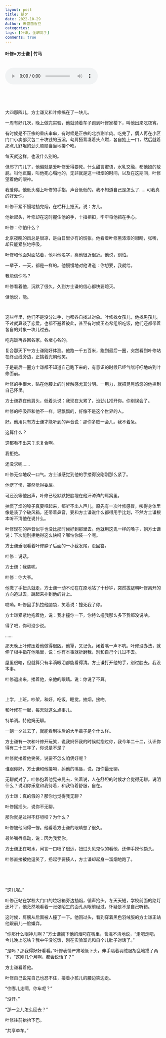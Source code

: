 ```yaml
---
layout: post
title: 朝夕
date: 2022-10-29
Author: 来盘茴香豆
categories: 
tags: [叶谦, 全职高手]
comments: true
--- 
```


#### 叶修×方士谦 | 竹马


<br/>

<audio src="https://sharefs.ali.kugou.com/202202082258/fd37cc98cf14659561110d980e167d26/KGTX/CLTX001/1245f03b2df903be3788916f0071ca8a.mp3" controls="controls">
  
</audio>
  
<br/><br/><br/>


大四那阵儿，方士谦又和叶修搞在了一块儿。

一周有好几次，晚上做完实验，他就骑着车子跑到叶修家楼下，叫他出来吃夜宵。

有时候是不正宗的重庆串串，有时候是正宗的北京涮羊肉。吃完了，俩人再在小区门口小卖部买包二十块钱的玉溪，勾肩搭背凑着头点燃，各自抽上一口，然后就着那点儿舒坦的劲头顺顺当当地接个吻。

每天就这样，也没什么别的。

但邪了门儿了，他偏就是爱叶修爱得要死。什么甜言蜜语，水乳交融，都他娘的放屁。叫他疯魔，叫他死心塌地的，无非就是这一根烟的时间，以及在这期间，叶修望着他的眼神。

我爱你。他低头碰上叶修的手指，声音低低的。我不知道自己是怎么了……可我真的好爱你。

叶修不紧不慢地抽完烟，在栏杆上摁灭。说：方儿。

他抬起头，叶修却在这时握住他的手，十指相扣，牢牢将他抓在手心。

叶修：你怕什么？

北京夜晚的风总是很凉，是白日里少有的慌张。他看着叶修黑漆漆的眼睛，张嘴，却只能紧张地呼吸。

叶修和他面对面站着，他叫他名字，离他很近很近。他说，别怕。

一辈子，一天，都是一样的。他慢慢地对他讲道：你想要，我就给。

我能信你吗？

叶修看着他，沉默了很久，久到方士谦的信心都快要熄灭。

但他说，能。

<br/>

这些年里，他们不是没分过手，也都各自找过对象。叶修找女孩儿，他找男孩儿。不过就算谈了恋爱，也都不避着彼此，甚至有时候王杰希组织吃饭，他们还都带着各自的对象一块儿过去。

吃完饭再各回各家。各堵心各的。

复合那天下午方士谦刚好体测。他跑一千五百米，跑到最后一圈，突然看到叶修站在终点线旁边，正揣着兜朝他笑。

于是最后一圈方士谦都不知道自己跑下来的，有意识的时候已经气喘吁吁地站到叶修面前。

叶修的手很大，贴在他腰上的时候触感尤其分明。一用力，就把晃晃悠悠的他拦到自己怀里。

方士谦靠在他肩头，低着头说：我现在太累了，没劲儿推开你。你别误会了。

叶修的呼吸声和他不一样。轻飘飘的，好像不是这个世界的人。

好。他用只有方士谦才能听到的声音说：那你多歇一会儿。我不着急。

这算什么？

这都看不出来？求复合啊。

我拒绝。

还没求呢……

叶修无奈地叹一口气。方士谦感觉到他的手搂得没刚刚那么紧了。

他愣了愣，突然觉得委屈。

可还没等他出声，叶修已经默默把脸埋在他汗涔涔的肩窝里。

抽惯了烟的嗓子真要哑起来，都听不出人声儿。原先有一次叶修感冒，咳得身体里像是装了个破风箱，还带着鼻音，要和方士谦说什么都得用手比划，不然方士谦根本听不清他在说什么。

叶修现在的声音似乎也没比那时候好到那里去。他就用这鬼一样的嗓子，朝方士谦说：下次能别拒绝得这么快吗？哪怕你装一个呢。

方士谦垂眼看着叶修脖子后面的一小截发尾，没回答。

叶修：说话。

方士谦：我装呢。

叶修：你大爷。

他撒了手扭头就走，方士谦一动不动在在原地站了十秒钟，突然拔腿朝叶修离开的方向追过去，跳起来扑到他的背上。

哎呦。叶修回手扒拉他脑袋，笑着说：撞死我了你。

方士谦紧紧地抱着他，说：我才撞你一下，你特么撞我那么多下我都没说啥。

得了吧，你可没少说。

……

那天晚上叶修压着他做得很凶。他犟，又记仇，闭着嘴一声不吭。叶修没办法，就伸了根手指在他嘴里，说：你有本事就折磨我，别和自己个儿过不去。

屋里很暗，但就算只有半滴眼泪都能看得清。方士谦打开他的手，别过脸去。我没本事。

叶修退出来，搂着他，亲他的眼睛。说：你说了不算。

<br/>

上学，上班。吵架，和好。吃饭，睡觉。抽烟，接吻。

和叶修在一起，每天就这么点事儿。

特单调。特他妈无聊。

一朝一夕过去了，就能看到往后的大半辈子是个什么样。

方士谦有一次和叶修开玩笑，说我妈怀我的时候就抱过你，我今年二十二，认识你得有二十三年了，你说是不是？

叶修就搂着他笑笑，说要不怎么咱俩好呢？

谁跟你好，方士谦和他接吻，舔他的嘴唇，说，跟你最无聊。

无聊就对了。叶修抱着他晃来晃去，笑着说，人在舒坦的时候才会觉得无聊。说明什么？说明你乐意和我待着，和我待着舒服，自在。

方士谦：真的假的？那你也觉得我无聊？

叶修摇摇头，说你不无聊。

那你就是过得不舒坦呗？为什么？

叶修被他问得一愣。他看着方士谦的眼睛想了很久。

最终嘴唇翕动，说：因为我爱你。

方士谦正在喝水，闻言一口喷了很远，扭过头见鬼似的看他，还伸手摸他额头。

叶修直接被他逗笑了，扬起手要揍人，方士谦却起身一溜烟地跑了。

<br/><br/><br/>



“这儿呢。”

叶修正站在学校大门口的垃圾箱旁边抽烟，循声抬头。冬天天短，学校前面的路灯还坏了，他茫然地看着一张张陌生的面孔从眼前经过，怀疑是不是自己听错。

这时候，肩膀从后面被人撞了一下。他回过头，看到穿着黑色羽绒服的方士谦正站他跟前儿一脸嫌弃。

“你那什么眼神儿啊？”方士谦摘下他的烟叼在嘴里，含混不清地说，“走吧走吧，今儿晚上吃啥？我中午没吃饭，刚在实验室光和自个儿肚子对话了。”

“是吗？那我得好好看看。”叶修表情严肃地低下头，伸手隔着羽绒服胡乱地摸了两下，“这刚几个月啊，都会说话了？”

方士谦看着他。

叶修自己说完自己也忍不住，搂着小孩儿的腰边笑边走。

“往哪儿走啊，你车呢？”

“没开。”

“那一会儿怎么回去？”

叶修往前抬抬下巴。

“共享单车。”

<br/><br/><br/>





